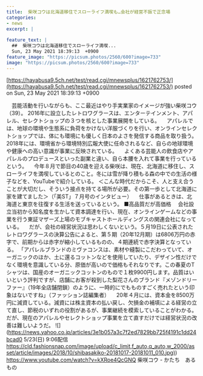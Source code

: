 ```yaml
---
title:  柴咲コウは北海道移住でスローライフ満喫も…会社が経営不振で正念場  
categories:
- news
excerpt: |
  
feature_text: |
  ##  柴咲コウは北海道移住でスローライフ満喫...
  Sun, 23 May 2021 18:39:13  +0900
feature_image: "https://picsum.photos/2560/600?image=733"
image: "https://picsum.photos/2560/600?image=733"
---
```


[https://hayabusa9.5ch.net/test/read.cgi/mnewsplus/1621762753/](https://hayabusa9.5ch.net/test/read.cgi/mnewsplus/1621762753/)
posted on Sun, 23 May 2021 18:39:13  +0900

<!--more-->

　芸能活動を行いながらも、ここ最近はやり手実業家のイメージが強い柴咲コウ（39）。 2016年に設立したレトロワグラースは、エンターテインメント、アパレル、セレクトショップの３つを核とした事業展開をしている。 　アパレルでは、地球の環境や生態系に負荷をかけない洋服づくりを行い、オンラインセレクトショップでは、体にも環境にも優しく日本のよさを発信する商品を取り扱う。2018年には、環境省から環境特別広報大使に任命されるなど、自らの地球環境や健康への高い意識が事業に反映されている。 　よくある芸能人の飲食店やアパレルのプロデュースといった副業と違い、自ら本腰を入れて事業を行っているという。 　今年８月で節目の40歳を迎える柴咲は、現在、北海道に移住し、スローライフを満喫しているとのこと。冬には雪が降り積もる森の中での生活の様子などを、YouTubeで紹介している。 ＜こんな時代だからこそ、人と支え合うことが大切だし、そういう接点を持てる場所が必要。その第一歩として北海道に家を建てました＞（「美ST」７月号のインタビュー） 　仕事があるときは、北海道と東京を往復する生活を送っているという。 ■高品質だが高価格 　会社設立当初から知名度を生かして資本調達を行い、現在、オンラインゲームなどの事業を行う東証マザーズ上場のモブキャストホールディングスの関連会社になっている。 　だが、会社の経営状況は思わしくないという。５月19日に公表されたレトロワグラースの決算公告によると、第５期（20年12月期）は6806万円の赤字で、前期からは赤字が縮小しているものの、４期連続で赤字決算となっている。 「アパレルブランドのミヴァコンスは、素材や縫製にこだわっていて、オーガニックのほか、土に還るコットンなどを使用していたり、デザイン性だけでなく環境を意識している分、原価が高いので価格もそれなりです。この春夏のTシャツは、国産のオーガニックコットンのもので１枚9900円します。品質はいいという評判ですが、店舗にお客が殺到した梨花さんのブランド『メゾンドリーファー』（19年全店舗閉鎖）のように、一時的にでもものすごく売れたという印象はないですね」（ファッション誌編集者） 　20年４月には、資本金を8500万円に減資している。減資には株主資本の払い戻し、欠損金の補填による経営の立て直し、節税のいずれの役割があるが、事業継続を模索していることがわかる。だが、現在のアパレルやセレクトショップ事業を立て直すだけでは経営状況の改善は難しいようだ。 ![](https://news.yahoo.co.jp/articles/3e1b057a3c7f2ed7829bb725f4191c1dd24bcad0 5/23(日) 9:06配信 [https://cld.fashionsnap.com/image/upload/c_limit,f_auto,q_auto,w_2000/asset/article/images/2018/10/shibasakiko-20181017-20181011_010.jpg)](https://cld.fashionsnap.com/image/upload/c_limit,f_auto,q_auto,w_2000/asset/article/images/2018/10/shibasakiko-20181017-20181011_010.jpg)) https://www.youtube.com/watch?v=kXRoe4QcGNQ 柴咲コウ - かたち　あるもの
